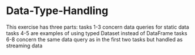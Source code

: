 # Data-Type-Handling
This exercise has three parts:  tasks 1-3 concern data queries for static data tasks 4-5 are examples of using typed Dataset instead of DataFrame tasks 6-8 concern the same data query as in the first two tasks but handled as streaming data
